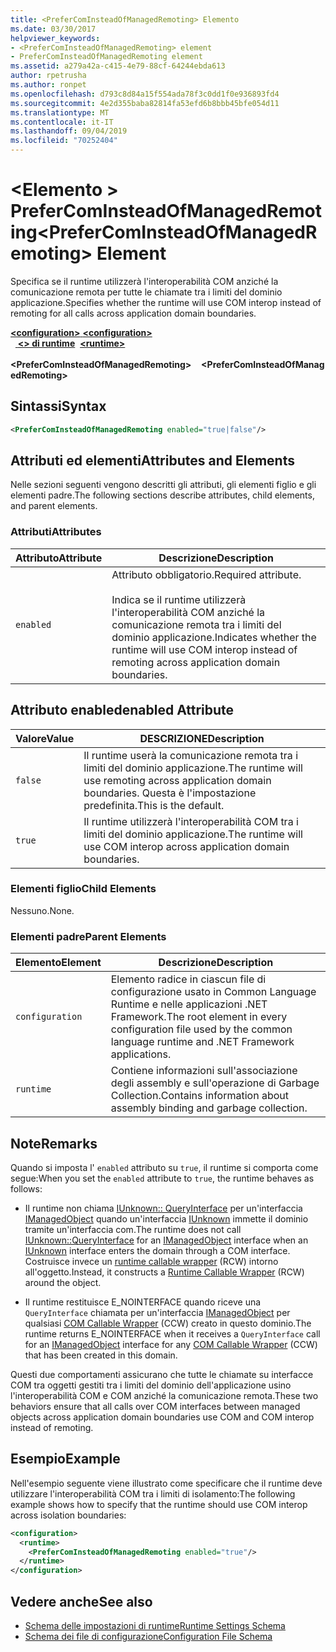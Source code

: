 ```yaml
---
title: <PreferComInsteadOfManagedRemoting> Elemento
ms.date: 03/30/2017
helpviewer_keywords:
- <PreferComInsteadOfManagedRemoting> element
- PreferComInsteadOfManagedRemoting element
ms.assetid: a279a42a-c415-4e79-88cf-64244ebda613
author: rpetrusha
ms.author: ronpet
ms.openlocfilehash: d793c8d84a15f554ada78f3c0dd1f0e936893fd4
ms.sourcegitcommit: 4e2d355baba82814fa53efd6b8bbb45bfe054d11
ms.translationtype: MT
ms.contentlocale: it-IT
ms.lasthandoff: 09/04/2019
ms.locfileid: "70252404"
---
```

# <a name="prefercominsteadofmanagedremoting-element"></a><span data-ttu-id="b159d-102">\<Elemento > PreferComInsteadOfManagedRemoting</span><span class="sxs-lookup"><span data-stu-id="b159d-102">\<PreferComInsteadOfManagedRemoting> Element</span></span>
<span data-ttu-id="b159d-103">Specifica se il runtime utilizzerà l'interoperabilità COM anziché la comunicazione remota per tutte le chiamate tra i limiti del dominio applicazione.</span><span class="sxs-lookup"><span data-stu-id="b159d-103">Specifies whether the runtime will use COM interop instead of remoting for all calls across application domain boundaries.</span></span>  
  
<span data-ttu-id="b159d-104">[ **\<configuration>** ](../configuration-element.md)</span><span class="sxs-lookup"><span data-stu-id="b159d-104">[**\<configuration>**](../configuration-element.md)</span></span>\
<span data-ttu-id="b159d-105">&nbsp;&nbsp;[ **\<> di runtime**](runtime-element.md)</span><span class="sxs-lookup"><span data-stu-id="b159d-105">&nbsp;&nbsp;[**\<runtime>**](runtime-element.md)</span></span>\
<span data-ttu-id="b159d-106">&nbsp;&nbsp;&nbsp;&nbsp; **\<PreferComInsteadOfManagedRemoting>**</span><span class="sxs-lookup"><span data-stu-id="b159d-106">&nbsp;&nbsp;&nbsp;&nbsp;**\<PreferComInsteadOfManagedRemoting>**</span></span>  
  
## <a name="syntax"></a><span data-ttu-id="b159d-107">Sintassi</span><span class="sxs-lookup"><span data-stu-id="b159d-107">Syntax</span></span>  
  
```xml  
<PreferComInsteadOfManagedRemoting enabled="true|false"/>  
```  
  
## <a name="attributes-and-elements"></a><span data-ttu-id="b159d-108">Attributi ed elementi</span><span class="sxs-lookup"><span data-stu-id="b159d-108">Attributes and Elements</span></span>  
 <span data-ttu-id="b159d-109">Nelle sezioni seguenti vengono descritti gli attributi, gli elementi figlio e gli elementi padre.</span><span class="sxs-lookup"><span data-stu-id="b159d-109">The following sections describe attributes, child elements, and parent elements.</span></span>  
  
### <a name="attributes"></a><span data-ttu-id="b159d-110">Attributi</span><span class="sxs-lookup"><span data-stu-id="b159d-110">Attributes</span></span>  
  
|<span data-ttu-id="b159d-111">Attributo</span><span class="sxs-lookup"><span data-stu-id="b159d-111">Attribute</span></span>|<span data-ttu-id="b159d-112">Descrizione</span><span class="sxs-lookup"><span data-stu-id="b159d-112">Description</span></span>|  
|---------------|-----------------|  
|`enabled`|<span data-ttu-id="b159d-113">Attributo obbligatorio.</span><span class="sxs-lookup"><span data-stu-id="b159d-113">Required attribute.</span></span><br /><br /> <span data-ttu-id="b159d-114">Indica se il runtime utilizzerà l'interoperabilità COM anziché la comunicazione remota tra i limiti del dominio applicazione.</span><span class="sxs-lookup"><span data-stu-id="b159d-114">Indicates whether the runtime will use COM interop instead of remoting across application domain boundaries.</span></span>|  
  
## <a name="enabled-attribute"></a><span data-ttu-id="b159d-115">Attributo enabled</span><span class="sxs-lookup"><span data-stu-id="b159d-115">enabled Attribute</span></span>  
  
|<span data-ttu-id="b159d-116">Valore</span><span class="sxs-lookup"><span data-stu-id="b159d-116">Value</span></span>|<span data-ttu-id="b159d-117">DESCRIZIONE</span><span class="sxs-lookup"><span data-stu-id="b159d-117">Description</span></span>|  
|-----------|-----------------|  
|`false`|<span data-ttu-id="b159d-118">Il runtime userà la comunicazione remota tra i limiti del dominio applicazione.</span><span class="sxs-lookup"><span data-stu-id="b159d-118">The runtime will use remoting across application domain boundaries.</span></span> <span data-ttu-id="b159d-119">Questa è l'impostazione predefinita.</span><span class="sxs-lookup"><span data-stu-id="b159d-119">This is the default.</span></span>|  
|`true`|<span data-ttu-id="b159d-120">Il runtime utilizzerà l'interoperabilità COM tra i limiti del dominio applicazione.</span><span class="sxs-lookup"><span data-stu-id="b159d-120">The runtime will use COM interop across application domain boundaries.</span></span>|  
  
### <a name="child-elements"></a><span data-ttu-id="b159d-121">Elementi figlio</span><span class="sxs-lookup"><span data-stu-id="b159d-121">Child Elements</span></span>  
 <span data-ttu-id="b159d-122">Nessuno.</span><span class="sxs-lookup"><span data-stu-id="b159d-122">None.</span></span>  
  
### <a name="parent-elements"></a><span data-ttu-id="b159d-123">Elementi padre</span><span class="sxs-lookup"><span data-stu-id="b159d-123">Parent Elements</span></span>  
  
|<span data-ttu-id="b159d-124">Elemento</span><span class="sxs-lookup"><span data-stu-id="b159d-124">Element</span></span>|<span data-ttu-id="b159d-125">Descrizione</span><span class="sxs-lookup"><span data-stu-id="b159d-125">Description</span></span>|  
|-------------|-----------------|  
|`configuration`|<span data-ttu-id="b159d-126">Elemento radice in ciascun file di configurazione usato in Common Language Runtime e nelle applicazioni .NET Framework.</span><span class="sxs-lookup"><span data-stu-id="b159d-126">The root element in every configuration file used by the common language runtime and .NET Framework applications.</span></span>|  
|`runtime`|<span data-ttu-id="b159d-127">Contiene informazioni sull'associazione degli assembly e sull'operazione di Garbage Collection.</span><span class="sxs-lookup"><span data-stu-id="b159d-127">Contains information about assembly binding and garbage collection.</span></span>|  
  
## <a name="remarks"></a><span data-ttu-id="b159d-128">Note</span><span class="sxs-lookup"><span data-stu-id="b159d-128">Remarks</span></span>  
 <span data-ttu-id="b159d-129">Quando si imposta l' `enabled` attributo su `true`, il runtime si comporta come segue:</span><span class="sxs-lookup"><span data-stu-id="b159d-129">When you set the `enabled` attribute to `true`, the runtime behaves as follows:</span></span>  
  
- <span data-ttu-id="b159d-130">Il runtime non chiama [IUnknown:: QueryInterface](https://go.microsoft.com/fwlink/?LinkID=144867) per un'interfaccia [IManagedObject](../../../unmanaged-api/hosting/imanagedobject-interface.md) quando un'interfaccia [IUnknown](https://go.microsoft.com/fwlink/?LinkId=148003) immette il dominio tramite un'interfaccia com.</span><span class="sxs-lookup"><span data-stu-id="b159d-130">The runtime does not call [IUnknown::QueryInterface](https://go.microsoft.com/fwlink/?LinkID=144867) for an [IManagedObject](../../../unmanaged-api/hosting/imanagedobject-interface.md) interface when an [IUnknown](https://go.microsoft.com/fwlink/?LinkId=148003) interface enters the domain through a COM interface.</span></span> <span data-ttu-id="b159d-131">Costruisce invece un [runtime callable wrapper](../../../../standard/native-interop/runtime-callable-wrapper.md) (RCW) intorno all'oggetto.</span><span class="sxs-lookup"><span data-stu-id="b159d-131">Instead, it constructs a [Runtime Callable Wrapper](../../../../standard/native-interop/runtime-callable-wrapper.md) (RCW) around the object.</span></span>  
  
- <span data-ttu-id="b159d-132">Il runtime restituisce E_NOINTERFACE quando riceve una `QueryInterface` chiamata per un'interfaccia [IManagedObject](../../../unmanaged-api/hosting/imanagedobject-interface.md) per qualsiasi [COM Callable Wrapper](../../../../standard/native-interop/com-callable-wrapper.md) (CCW) creato in questo dominio.</span><span class="sxs-lookup"><span data-stu-id="b159d-132">The runtime returns E_NOINTERFACE when it receives a `QueryInterface` call for an [IManagedObject](../../../unmanaged-api/hosting/imanagedobject-interface.md) interface for any [COM Callable Wrapper](../../../../standard/native-interop/com-callable-wrapper.md) (CCW) that has been created in this domain.</span></span>  
  
 <span data-ttu-id="b159d-133">Questi due comportamenti assicurano che tutte le chiamate su interfacce COM tra oggetti gestiti tra i limiti del dominio dell'applicazione usino l'interoperabilità COM e COM anziché la comunicazione remota.</span><span class="sxs-lookup"><span data-stu-id="b159d-133">These two behaviors ensure that all calls over COM interfaces between managed objects across application domain boundaries use COM and COM interop instead of remoting.</span></span>  
  
## <a name="example"></a><span data-ttu-id="b159d-134">Esempio</span><span class="sxs-lookup"><span data-stu-id="b159d-134">Example</span></span>  
 <span data-ttu-id="b159d-135">Nell'esempio seguente viene illustrato come specificare che il runtime deve utilizzare l'interoperabilità COM tra i limiti di isolamento:</span><span class="sxs-lookup"><span data-stu-id="b159d-135">The following example shows how to specify that the runtime should use COM interop across isolation boundaries:</span></span>  
  
```xml  
<configuration>  
  <runtime>  
    <PreferComInsteadOfManagedRemoting enabled="true"/>  
  </runtime>  
</configuration>  
```  
  
## <a name="see-also"></a><span data-ttu-id="b159d-136">Vedere anche</span><span class="sxs-lookup"><span data-stu-id="b159d-136">See also</span></span>

- [<span data-ttu-id="b159d-137">Schema delle impostazioni di runtime</span><span class="sxs-lookup"><span data-stu-id="b159d-137">Runtime Settings Schema</span></span>](index.md)
- [<span data-ttu-id="b159d-138">Schema dei file di configurazione</span><span class="sxs-lookup"><span data-stu-id="b159d-138">Configuration File Schema</span></span>](../index.md)
